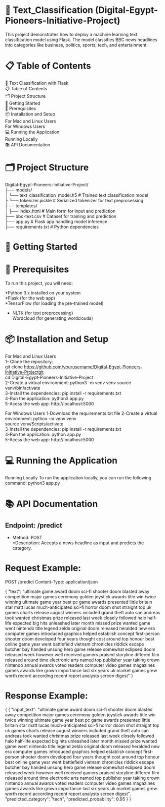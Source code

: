 # 📝  Text_Classification (Digital-Egypt-Pioneers-Initiative-Project)
This project demonstrates how to deploy a machine learning text classification model using Flask. The model classifies BBC news headlines into categories like business, politics, sports, tech, and entertainment.

# 📋 Table of Contents   
📝 Text Classification with Flask      
  📋 Table of Contents    
  🗂️ Project Structure    
  🚀 Getting Started    
    🔧 Prerequisites     
   📦 Installation and Setup   
      For Mac and Linux Users   
      For Windows Users     
   💻 Running the Application    
       Running Locally   
   📚 API Documentation       
# 🗂️ Project Structure   
Digital-Egypt-Pioneers-Initiative-Project/   
├── models/   
│   └── text_classification_model.h5 # Trained text classification model     
├   └── tokenizer.pickle             # Serialized tokenizer for text preprocessing   
├── templates/   
│   ├── index.html               # Main form for input and prediction  
├── bbc-text.csv                 # Dataset for training and prediction   
├── app.py                       # Flask app handling model inference   
├── requirements.txt             # Python dependencies   

# 🚀 Getting Started    
# 🔧 Prerequisites    
To run this project, you will need:   

  *Python 3.x installed on your system   
  *Flask (for the web app)   
  *TensorFlow (for loading the pre-trained model)   
  * NLTK (for text preprocessing)    
Wordcloud (for generating wordclouds)  
# 📦 Installation and Setup   
For Mac and Linux Users   
1- Clone the repository:         
 git clone https://github.com/yourusername/Digital-Egypt-Pioneers-Initiative-Projectgit   
 cd Digital-Egypt-Pioneers-Initiative-Project      
2-Create a virtual environment:
python3 -m venv venv
source venv/bin/activate     
3-Install the dependencies:
pip install -r requirements.txt  
4-Run the application: 
python3 app.py   
5-Acess the web app:
http://localhost:5000    

For Windows Users
1-Download the requirements.txt file
2-Create a virtual environment:
python -m venv venv  
source venv/Scripts/activate          
3-Install the dependencies:
pip install -r requirements.txt      
4-Run the application:
python app.py      
5-Acess the web app:
http://localhost:5000    

# 💻 Running the Application
Running Locally
To run the application locally, you can run the following command:
python3 app.py    
# 📚 API Documentation
  ## Endpoint: /predict      
  * Method: POST        
  *Description: Accepts a news headline as input and predicts the category.   
# Request Example:
POST /predict
Content-Type: application/json

{
  "text": "ultimate game award doom sci-fi shooter doom blasted away competition major games ceremony golden joystick awards title win twice winning ultimate game year best pc game awards presented little britain star matt lucas much-anticipated sci-fi horror doom shot straight top uk games charts release august winners included grand theft auto san andreas took wanted christmas prize released last week closely followed halo half-life expected big hits unleashed later month missed prize wanted game went nintendo title legend zelda original doom released heralded new era computer games introduced graphics helped establish concept first-person shooter doom developed four years thought cost around top honour best online game year went battlefield vietnam chronicles riddick escape butcher bay handed unsung hero game release somewhat eclipsed doom released week however well received gamers praised storyline differed film released around time electronic arts named top publisher year taking crown nintendo annual awards voted readers computer video games magazines games awards like grown importance last six years uk market games grew worth record according recent report analysts screen digest"
}      
# Response Example:
{
  {
  "input_text": "ultimate game award doom sci-fi shooter doom blasted away competition major games ceremony golden joystick awards title win twice winning ultimate game year best pc game awards presented little britain star matt lucas much-anticipated sci-fi horror doom shot straight top uk games charts release august winners included grand theft auto san andreas took wanted christmas prize released last week closely followed halo half-life expected big hits unleashed later month missed prize wanted game went nintendo title legend zelda original doom released heralded new era computer games introduced graphics helped establish concept first-person shooter doom developed four years thought cost around top honour best online game year went battlefield vietnam chronicles riddick escape butcher bay handed unsung hero game release somewhat eclipsed doom released week however well received gamers praised storyline differed film released around time electronic arts named top publisher year taking crown nintendo annual awards voted readers computer video games magazines games awards like grown importance last six years uk market games grew worth record according recent report analysts screen digest",
  "predicted_category": "tech",
  "predicted_probability": 0.95
}
}


